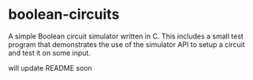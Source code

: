 # boolean-circuits
A simple Boolean circuit simulator written in C. This includes a small test program that demonstrates the use of the simulator API to setup a circuit and test it on some input.

will update README soon
